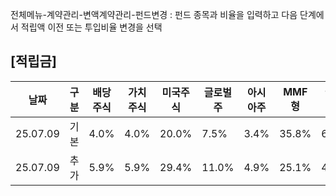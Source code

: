전체메뉴-계약관리-변액계약관리-펀드변경 : 펀드 종목과 비율을 입력하고 다음 단계에서 적립액 이전 또는 투입비율 변경을 선택

## [적립금]

| 날짜 | 구분 | 배당주식 | 가치주식 | 미국주식 | 글로벌주 | 아시아주 | MMF형 | 글로벌채 | 달러단기 | 미국채권 |
|---|---|---|---|---|---|---|---|---|---|---|
| 25.07.09 | 기본 | 4.0% | 4.0% | 20.0% | 7.5% | 3.4% | 35.8% | 6.2% | 12.6% | 6.6% |
| 25.07.09 | 추가 | 5.9% | 5.9% | 29.4% | 11.0% | 4.9% | 25.1% | 4.3% | 8.8% | 4.6% |
